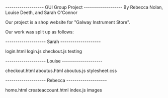 ------------------- GUI Group Project -------------------
By Rebecca Nolan, Louise Deeth, and Sarah O'Connor

Our project is a shop website for "Galway Instrument Store".

Our work was split up as follows: 

-------------------- Sarah --------------------

login.html
login.js
checkout.js
testing

-------------------- Louise --------------------

checkout.html
aboutus.html
aboutus.js
stylesheet.css

-------------------- Rebecca --------------------

home.html
createaccount.html
index.js
images
 
 

